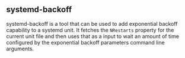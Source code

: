 ## systemd-backoff

systemd-backoff is a tool that can be used to add exponential backoff
capability to a systemd unit. It fetches the `NRestarts` property for the
current unit file and then uses that as a input to wait an amount of time
configured by the exponential backoff parameters command line arguments.
